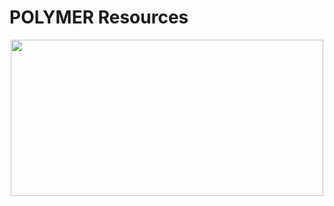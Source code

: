 # POLYMER Resources

<div align="center">
	<code><img height="250" width="500" src="https://www.tutorialspoint.com/polymer/images/polymer-mini-logo.jpg"></code>
</div>